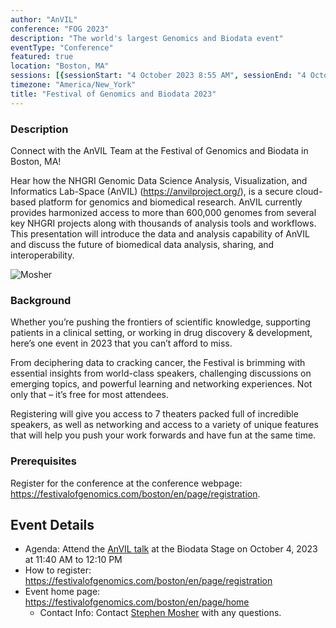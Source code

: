 ```yaml
---
author: "AnVIL"
conference: "FOG 2023"
description: "The world's largest Genomics and Biodata event"
eventType: "Conference"
featured: true
location: "Boston, MA"
sessions: [{sessionStart: "4 October 2023 8:55 AM", sessionEnd: "4 October 2023 7:20 PM"}, {sessionStart: "5 October 2023 8:55 AM", sessionEnd: "5 October 2023 4:30 PM"}]
timezone: "America/New_York"
title: "Festival of Genomics and Biodata 2023"
---
```


<event-hero></event-hero>

### Description

Connect with the AnVIL Team at the Festival of Genomics and Biodata in Boston, MA!

Hear how the NHGRI Genomic Data Science Analysis, Visualization, and Informatics Lab-Space (AnVIL) (https://anvilproject.org/), is a secure cloud-based platform for genomics and biomedical research. AnVIL currently provides harmonized access to more than 600,000 genomes from several key NHGRI projects along with thousands of analysis tools and workflows. This presentation will introduce the data and analysis capability of AnVIL and discuss the future of biomedical data analysis, sharing, and interoperability.

![Mosher](https://github.com/anvilproject/anvil-portal/assets/80000074/9aaa2e4c-fb43-444c-bcfc-6a37a4c10a34)

### Background

Whether you’re pushing the frontiers of scientific knowledge, supporting patients in a clinical setting, or working in drug discovery & development, here’s one event in 2023 that you can’t afford to miss.

From deciphering data to cracking cancer, the Festival is brimming with essential insights from world-class speakers, challenging discussions on emerging topics, and powerful learning and networking experiences. Not only that – it’s free for most attendees.

Registering will give you access to 7 theaters packed full of incredible speakers, as well as networking and access to a variety of unique features that will help you push your work forwards and have fun at the same time.

### Prerequisites

Register for the conference at the conference webpage: https://festivalofgenomics.com/boston/en/page/registration.

## Event Details

- Agenda: Attend the [AnVIL talk](https://connect.frontlinegenomics.com/widget/event/festival-of-genomics-and-biodata-boston/planning/UGxhbm5pbmdfMTI2NTY2Nw==.) at the Biodata Stage on October 4, 2023 at 11:40 AM to 12:10 PM 
- How to register: https://festivalofgenomics.com/boston/en/page/registration
- Event home page: https://festivalofgenomics.com/boston/en/page/home
  - Contact Info: Contact [Stephen Mosher](mailto:stephen.mosher@jhu.edu) with any questions.